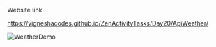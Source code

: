 Website link

https://vigneshacodes.github.io/ZenActivityTasks/Day20/ApiWeather/

![WeatherDemo](https://github.com/vigneshacodes/ZenActivityTasks/assets/134355192/c1aba822-2554-4263-9934-30540b684bb6)
